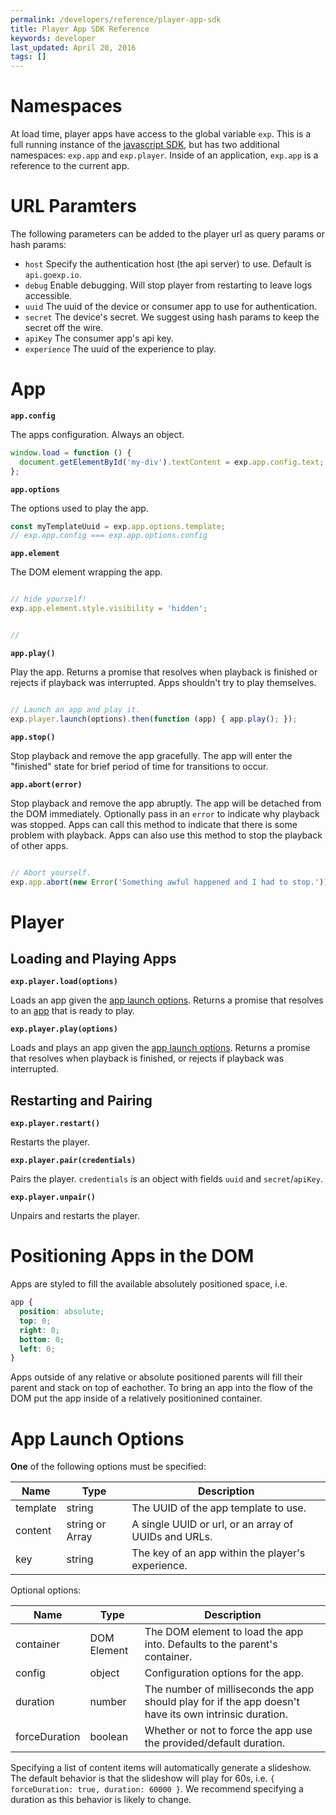 ```yaml
---
permalink: /developers/reference/player-app-sdk
title: Player App SDK Reference
keywords: developer
last_updated: April 20, 2016
tags: []
---
```



# Namespaces

At load time, player apps have access to the global variable `exp`. This is a full running instance of the [javascript SDK](http://docs.goexp.io/developers/reference/javascript-sdk/), but has two additional namespaces: `exp.app` and `exp.player`. Inside of an application, `exp.app` is a reference to the current app.

# URL Paramters

The following parameters can be added to the player url as query params or hash params:

- `host` Specify the authentication host (the api server) to use. Default is `api.goexp.io`.
- `debug` Enable debugging. Will stop player from restarting to leave logs accessible.
- `uuid` The uuid of the device or consumer app to use for authentication.
- `secret` The device's secret. We suggest using hash params to keep the secret off the wire.
- `apiKey` The consumer app's api key.
- `experience` The uuid of the experience to play.


# App

**`app.config`**

The apps configuration. Always an object.

```javascript
window.load = function () {
  document.getElementById('my-div').textContent = exp.app.config.text;
};
```

**`app.options`**

The options used to play the app.

```javascript
const myTemplateUuid = exp.app.options.template;
// exp.app.config === exp.app.options.config
```

**`app.element`**

The DOM element wrapping the app.

```javascript

// hide yourself!
exp.app.element.style.visibility = 'hidden';


// 

```


**`app.play()`**

Play the app. Returns a promise that resolves when playback is finished or rejects if playback was interrupted. Apps shouldn't try to play themselves.

```javascript

// Launch an app and play it.
exp.player.launch(options).then(function (app) { app.play(); });

```

**`app.stop()`**

Stop playback and remove the app gracefully. The app will enter the "finished" state for brief period of time for transitions to occur.


**`app.abort(error)`**

Stop playback and remove the app abruptly. The app will be detached from the DOM immediately. Optionally pass in an `error` to indicate why playback was stopped. Apps can call this method to indicate that there is some problem with playback. Apps can also use this method to stop the playback of other apps.



```javascript

// Abort yourself.
exp.app.abort(new Error('Something awful happened and I had to stop.'));

```



# Player

## Loading and Playing Apps

**`exp.player.load(options)`**

Loads an app given the [app launch options](#app-launch-options). Returns a promise that resolves to an [app](#app) that is ready to play.

**`exp.player.play(options)`**

Loads and plays an app given the [app launch options](#app-launch-options). Returns a promise that resolves when playback is finished, or rejects if playback was interrupted.


## Restarting and Pairing

**`exp.player.restart()`**

Restarts the player.


**`exp.player.pair(credentials)`**

Pairs the player. `credentials` is an object with fields `uuid` and `secret`/`apiKey`.


**`exp.player.unpair()`**

Unpairs and restarts the player.

# Positioning Apps in the DOM

Apps are styled to fill the available absolutely positioned space, i.e.

```css
app {
  position: absolute;
  top: 0;
  right: 0;
  bottom: 0;
  left: 0;
}
```

Apps outside of any relative or absolute positioned parents will fill their parent and stack on top of eachother. To bring an app into the flow of the DOM put the app inside of a relatively positionined container.

# App Launch Options

**One** of the following options must be specified:

Name | Type | Description
--- | --- | ---
template | string | The UUID of the app template to use.
content | string or Array | A single UUID or url, or an array of UUIDs and URLs.
key | string | The key of an app within the player's experience.

Optional options:

Name | Type | Description
--- | --- | ---
container | DOM Element | The DOM element to load the app into. Defaults to the parent's container.
config | object | Configuration options for the app.
duration | number | The number of milliseconds the app should play for if the app doesn't have its own intrinsic duration.
forceDuration | boolean | Whether or not to force the app use the provided/default duration.

Specifying a list of content items will automatically generate a slideshow. The default behavior is that the slideshow will play for 60s, i.e. `{ forceDuration: true, duration: 60000 }`. We recommend specifying a duration as this behavior is likely to change.
